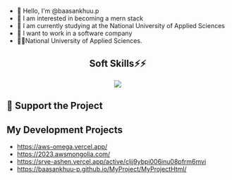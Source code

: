 - 👋 Hello, I'm @baasankhuu.p
- 👀 I am interested in becoming a mern stack
- 🌱 I am currently studying at the National University of Applied Sciences
- 💞️ I want to work in a software company
- 🧑‍🎓National University of Applied Sciences.

<h2 align="center">Soft Skills⚡⚡</h2>
<p align="center">
  <a href="https://skillicons.dev">
    <img src="https://skillicons.dev/icons?i=azure,react,html,tailwind,nodejs,javascript,expressjs,github,vercel,mongodb,postgresql,postman,cpp,cs,php" />
    
  </a>
</p>
  
## 💖 Support the Project

<!-- Thank you so much already for using my projects! If you want to go a step further and support my open source work, buy me a coffee:

<a href='https://ko-fi.com/Q5Q860KQ2' target='_blank'><img height='36' style='border:0px;height:36px;' src='https://cdn.ko-fi.com/cdn/kofi1.png?v=3' border='0' alt='Buy Me a Coffee at ko-fi.com' /></a>

To support the project directly, feel free to open issues for icon suggestions, or contribute with a pull request! -->
## My Development Projects

- https://aws-omega.vercel.app/
- https://2023.awsmongolia.com/
- https://srve-ashen.vercel.app/active/cljj9ybpi006inu08pfrm6mvi
- https://baasankhuu-p.github.io/MyProject/MyProjectHtml/
